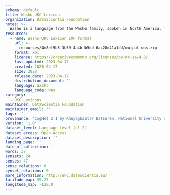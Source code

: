 ```yaml
---
schema: default
title: Washo UKC Lexicon
organization: DataScientia Foundation
notes: >-
  Washo is a language from the Washo family, spoken in North America. The UKC Lexicon of Washo is represented as a lexico-semantic network. It consists of words, word senses, synsets, as well as sense-level and synset-level relationships.
resources:
  - name: Washo UKC Lexicon LMF format
    url: >-
      resources/4e8ef9b8-3b59-4a4b-b5dd-6ac28d41a1dd/output-was.zip
    format: xml
    license: https://creativecommons.org/licenses/by-nc-sa/4.0/
    last_updated: 2023-04-17
    created: 2023-04-17
    size: 2828
    release_date: 2023-04-17
    distribution_document: ''
    language: Washo
    language_code: was
category:
  - UKC Lexicons
maintainer: DataScientia Foundation
maintainer_email: ''
tags: ''
provenance: 'CogNet 2.1 by Khuyagbaatar Batsuren, National University of Mongolia (http://cognet.ukc.disi.unitn.it); KinDiv: Kinship Diversity 1.0 by Temuulen Khishigsuren (http://ukc.disi.unitn.it/index.php/kinship/); Native Languages of the Americas 2021.11. by Laura Redish and Orrin Lewis (http://www.native-languages.org); Princeton WordNet 2.1 by Princeton University (https://wordnet.princeton.edu)'
version: '1.0'
dataset_level: Language Level (L1-2)
dataset_access: Open Access
dataset_description: ''
landing_page: ''
date_of_collection: ''
words: 37
synsets: 24
senses: 47
sense_relations: 0
synset_relations: 0
more_information: http://ukc.datascientia.eu/
latitude_map: 39.25
longitude_map: -120.0
---
```

